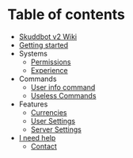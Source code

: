 # Table of contents

* [Skuddbot v2 Wiki](README.md)
* [Getting started](getting-started.md)
* Systems
    * [Permissions](Systems/permissions.md)
    * [Experience](Systems.md/experience)
* Commands
    * [User info command](Commands/user-info-command.md)
    * [Useless Commands](Commands/useless-commands.md)
* Features
    * [Currencies](Features/currencies.md)
    * [User Settings](Features/user-settings.md)
    * [Server Settings](Features/server-settings.md)
* [I need help](Help/i-need-help.md)
  * [Contact](Help/contact.md)


